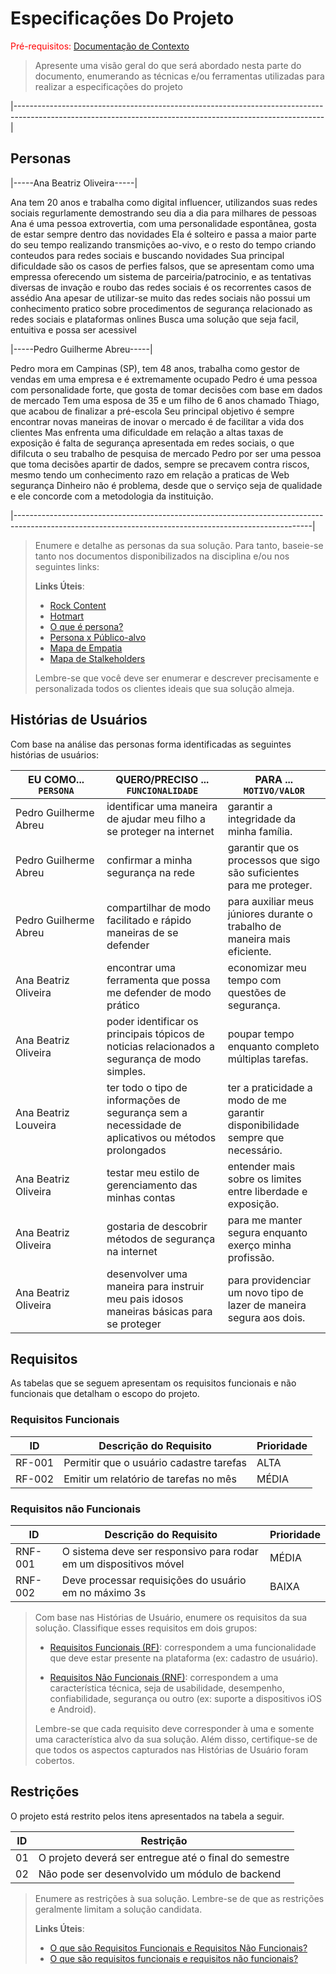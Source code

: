 # Especificações Do Projeto

<span style="color:red">Pré-requisitos: <a href="1-Contexto.md"> Documentação de Contexto</a></span>

> Apresente uma visão geral do que será abordado nesta parte do
> documento, enumerando as técnicas e/ou ferramentas utilizadas para
> realizar a especificações do projeto

|-----------------------------------------------------------------------------------------------------------------------------------------------------------|
## Personas

|-----Ana Beatriz Oliveira-----|

Ana tem 20 anos e trabalha como digital influencer, utilizandos suas redes sociais regurlamente demostrando seu dia a dia para milhares de pessoas
Ana é uma pessoa extrovertia, com uma personalidade espontânea, gosta de estar sempre dentro das novidades
Ela é solteiro e passa a maior parte do seu tempo realizando transmições ao-vivo, e o resto do tempo criando conteudos para redes sociais e buscando novidades
Sua principal dificuldade são os casos de perfies falsos, que se apresentam como uma empressa oferecendo um sistema de parceiria/patrocinio, e as tentativas diversas de invação e roubo das redes sociais é os recorrentes casos de assédio
Ana apesar de utilizar-se muito das redes sociais não possui um conhecimento pratico sobre procedimentos de segurança relacionado as redes sociais e plataformas onlines
Busca uma solução que seja facil, entuitiva e possa ser acessivel

|-----Pedro Guilherme Abreu-----|

Pedro mora em Campinas (SP), tem 48 anos, trabalha como gestor de vendas em uma empresa e é extremamente ocupado
Pedro é uma pessoa com personalidade forte, que gosta de tomar decisões com base em dados de mercado
Tem uma esposa de 35 e um filho de 6 anos chamado Thiago, que acabou de finalizar a pré-escola
Seu principal objetivo é sempre encontrar novas maneiras de inovar o mercado é de facilitar a vida dos clientes
Mas enfrenta uma dificuldade em relação a altas taxas de exposição é falta de segurança apresentada em redes sociais, o que difilcuta o seu trabalho de pesquisa de mercado
Pedro por ser uma pessoa que toma decisões apartir de dados, sempre se precavem contra riscos, mesmo tendo um conhecimento razo em relação a praticas de Web segurança
Dinheiro não é problema, desde que o serviço seja de qualidade e ele concorde com a metodologia da instituição.

|--------------------------------------------------------------------------------------------------------------------------------------------------------|

> Enumere e detalhe as personas da sua solução. Para
> tanto, baseie-se tanto nos documentos disponibilizados na disciplina
> e/ou nos seguintes links:
>
> **Links Úteis**:
> - [Rock Content](https://rockcontent.com/blog/personas/)
> - [Hotmart](https://blog.hotmart.com/pt-br/como-criar-persona-negocio/)
> - [O que é persona?](https://resultadosdigitais.com.br/blog/persona-o-que-e/)
> - [Persona x Público-alvo](https://flammo.com.br/blog/persona-e-publico-alvo-qual-a-diferenca/)
> - [Mapa de Empatia](https://resultadosdigitais.com.br/blog/mapa-da-empatia/)
> - [Mapa de Stalkeholders](https://www.racecomunicacao.com.br/blog/como-fazer-o-mapeamento-de-stakeholders/)
>
> Lembre-se que você deve ser enumerar e descrever precisamente e
> personalizada todos os clientes ideais que sua solução almeja.

## Histórias de Usuários

Com base na análise das personas forma identificadas as seguintes histórias de usuários:

|EU COMO... `PERSONA`| QUERO/PRECISO ... `FUNCIONALIDADE` |PARA ... `MOTIVO/VALOR`                 |
|--------------------|------------------------------------|----------------------------------------|
|Pedro Guilherme Abreu|identificar uma maneira de ajudar meu filho a se proteger na internet |garantir a integridade da minha família.|            
|Pedro Guilherme Abreu| confirmar a minha segurança na rede |garantir que os processos que sigo são suficientes para me proteger. |
|Pedro Guilherme Abreu|compartilhar de modo facilitado e rápido maneiras de se defender | para auxiliar meus júniores durante o trabalho de maneira mais eficiente.|
|Ana Beatriz Oliveira| encontrar uma ferramenta que possa me defender de modo prático | economizar meu tempo com questões de segurança.|
|Ana Beatriz Oliveira|poder identificar os principais tópicos de noticias relacionados a segurança de modo simples.| poupar tempo enquanto completo múltiplas tarefas.|
|Ana Beatriz Louveira|ter todo o tipo de informações de segurança sem a necessidade de aplicativos ou métodos prolongados | ter a praticidade a modo de me garantir disponibilidade sempre que necessário.|
|Ana Beatriz Oliveira| testar meu estilo de gerenciamento das minhas contas| entender mais sobre os limites entre liberdade e exposição.|
|Ana Beatriz Oliveira| gostaria de descobrir métodos de segurança na internet  | para me manter segura enquanto exerço minha profissão.|
|Ana Beatriz Oliveira| desenvolver uma maneira para instruir meu pais idosos maneiras básicas para se proteger| para providenciar um novo tipo de lazer de  maneira segura aos dois.|

## Requisitos

As tabelas que se seguem apresentam os requisitos funcionais e não funcionais que detalham o escopo do projeto.

### Requisitos Funcionais

|ID    | Descrição do Requisito  | Prioridade |
|------|-----------------------------------------|----|
|RF-001| Permitir que o usuário cadastre tarefas | ALTA | 
|RF-002| Emitir um relatório de tarefas no mês   | MÉDIA |


### Requisitos não Funcionais

|ID     | Descrição do Requisito  |Prioridade |
|-------|-------------------------|----|
|RNF-001| O sistema deve ser responsivo para rodar em um dispositivos móvel | MÉDIA | 
|RNF-002| Deve processar requisições do usuário em no máximo 3s |  BAIXA | 

> Com base nas Histórias de Usuário, enumere os requisitos da sua
> solução. Classifique esses requisitos em dois grupos:
>
> - [Requisitos Funcionais
>   (RF)](https://pt.wikipedia.org/wiki/Requisito_funcional):
>   correspondem a uma funcionalidade que deve estar presente na
>   plataforma (ex: cadastro de usuário).
>
> - [Requisitos Não Funcionais
>   (RNF)](https://pt.wikipedia.org/wiki/Requisito_n%C3%A3o_funcional):
>   correspondem a uma característica técnica, seja de usabilidade,
>   desempenho, confiabilidade, segurança ou outro (ex: suporte a
>   dispositivos iOS e Android).
>
> Lembre-se que cada requisito deve corresponder à uma e somente uma
> característica alvo da sua solução. Além disso, certifique-se de que
> todos os aspectos capturados nas Histórias de Usuário foram cobertos.

## Restrições

O projeto está restrito pelos itens apresentados na tabela a seguir.

|ID| Restrição                                             |
|--|-------------------------------------------------------|
|01| O projeto deverá ser entregue até o final do semestre |
|02| Não pode ser desenvolvido um módulo de backend        |


> Enumere as restrições à sua solução. Lembre-se de que as restrições
> geralmente limitam a solução candidata.
> 
> **Links Úteis**:
> - [O que são Requisitos Funcionais e Requisitos Não Funcionais?](https://codificar.com.br/requisitos-funcionais-nao-funcionais/)
> - [O que são requisitos funcionais e requisitos não funcionais?](https://analisederequisitos.com.br/requisitos-funcionais-e-requisitos-nao-funcionais-o-que-sao/)
